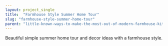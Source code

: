 ```yaml
---
layout: project_single
title:  "Farmhouse Style Summer Home Tour"
slug: "farmhouse-style-summer-home-tour"
parent: "little-known-ways-to-make-the-most-out-of-modern-farmhouse-kitchen"
---
```

Beautiful simple summer home tour and decor ideas with a farmhouse style.
